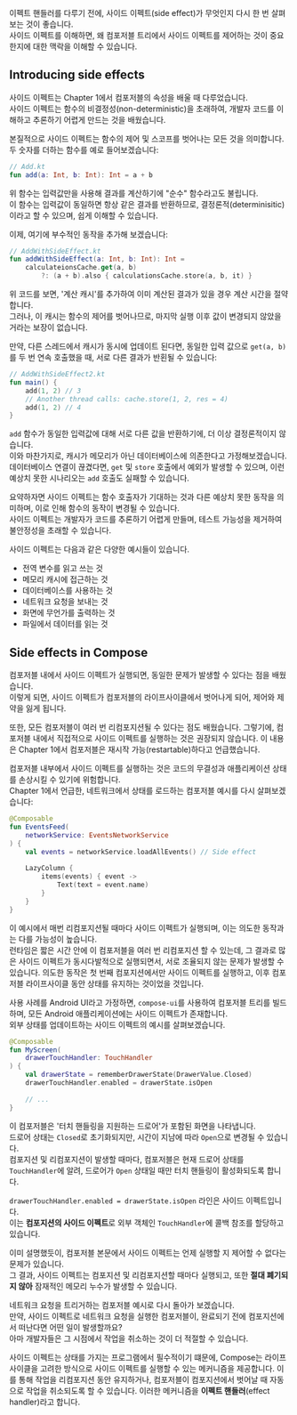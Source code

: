 이펙트 핸들러를 다루기 전에, 사이드 이펙트(side effect)가 무엇인지 다시 한 번 살펴보는 것이 좋습니다.  
사이드 이펙트를 이해하면, 왜 컴포저블 트리에서 사이드 이펙트를 제어하는 것이 중요한지에 대한 맥락을 이해할 수 있습니다.

## Introducing side effects

사이드 이펙트는 Chapter 1에서 컴포저블의 속성을 배울 때 다루었습니다.  
사이드 이펙트는 함수의 비결정성(non-deterministic)을 초래하여, 개발자 코드를 이해하고 추론하기 어렵게 만드는 것을 배웠습니다.

본질적으로 사이드 이펙트는 함수의 제어 및 스코프를 벗어나는 모든 것을 의미합니다.  
두 숫자를 더하는 함수를 예로 들어보겠습니다:

```kotlin
// Add.kt
fun add(a: Int, b: Int): Int = a + b
```

위 함수는 입력값만을 사용해 결과를 계산하기에 "순수" 함수라고도 불립니다.  
이 함수는 입력값이 동일하면 항상 같은 결과를 반환하므로, 결정론적(determinisitic)이라고 할 수 있으며, 쉽게 이해할 수 있습니다.

이제, 여기에 부수적인 동작을 추가해 보겠습니다:

```kotlin
// AddWithSideEffect.kt
fun addWithSideEffect(a: Int, b: Int): Int =
    calculateionsCache.get(a, b)
        ?: (a + b).also { calculationsCache.store(a, b, it) }
```

위 코드를 보면, '계산 캐시'를 추가하여 이미 계산된 결과가 있을 경우 계산 시간을 절약합니다.  
그러나, 이 캐시는 함수의 제어를 벗어나므로, 마지막 실행 이후 값이 변경되지 않았을 거라는 보장이 없습니다.

만약, 다른 스레드에서 캐시가 동시에 업데이트 된다면, 동일한 입력 값으로 `get(a, b)`를 두 번 연속 호출했을 때, 서로 다른 결과가 반횐될 수 있습니다:

```kotlin
// AddWithSideEffect2.kt
fun main() {
    add(1, 2) // 3
    // Another thread calls: cache.store(1, 2, res = 4)
    add(1, 2) // 4
}
```

`add` 함수가 동일한 입력값에 대해 서로 다른 값을 반환하기에, 더 이상 결정론적이지 않습니다.  
이와 마찬가지로, 캐시가 메모리가 아닌 데이터베이스에 의존한다고 가정해보겠습니다.  
데이터베이스 연결이 끊겼다면, `get` 및 `store` 호출에서 예외가 발생할 수 있으며, 이런 예상치 못한 시나리오는 `add` 호출도 실패할 수 있습니다.

요약하자면 사이드 이펙트는 함수 호출자가 기대하는 것과 다른 예상치 못한 동작을 의미하며, 이로 인해 함수의 동작이 변경될 수 있습니다.  
사이드 이펙트는 개발자가 코드를 추론하기 어렵게 만들며, 테스트 가능성을 제거하여 불안정성을 초래할 수 있습니다.

사이드 이펙트는 다음과 같은 다양한 예시들이 있습니다.

- 전역 변수를 읽고 쓰는 것
- 메모리 캐시에 접근하는 것
- 데이터베이스를 사용하는 것
- 네트워크 요청을 보내는 것
- 화면에 무언가를 출력하는 것
- 파일에서 데이터를 읽는 것

## Side effects in Compose

컴포저블 내에서 사이드 이펙트가 실행되면, 동일한 문제가 발생할 수 있다는 점을 배웠습니다.  
이렇게 되면, 사이드 이펙트가 컴포저블의 라이프사이클에서 벗어나게 되어, 제어와 제약을 잃게 됩니다.

또한, 모든 컴포저블이 여러 번 리컴포지션될 수 있다는 점도 배웠습니다. 그렇기에, 컴포저블 내에서 직접적으로 사이드 이펙트를 실행하는 것은 권장되지 않습니다.
이 내용은 Chapter 1에서 컴포저블은 재시작 가능(restartable)하다고 언급했습니다.

컴포저블 내부에서 사이드 이펙트를 실행하는 것은 코드의 무결성과 애플리케이션 상태를 손상시킬 수 있기에 위험합니다.  
Chapter 1에서 언급한, 네트워크에서 상태를 로드하는 컴포저블 예시를 다시 살펴보겠습니다:

```kotlin
@Composable
fun EventsFeed(
    networkService: EventsNetworkService
) {
    val events = networkService.loadAllEvents() // Side effect
    
    LazyColumn {
        items(events) { event ->
            Text(text = event.name)
        }
    }
}
```

이 예시에서 매번 리컴포지션될 때마다 사이드 이펙트가 실행되며, 이는 의도한 동작과는 다를 가능성이 높습니다.  
런타임은 짧은 시간 안에 이 컴포저블을 여러 번 리컴포지션 할 수 있는데, 그 결과로 많은 사이드 이펙트가 동시다발적으로 실행되면서, 서로 조율되지 않는 문제가 발생할 수 있습니다.
의도한 동작은 첫 번째 컴포지션에서만 사이드 이펙트를 실행하고, 이후 컴포저블 라이프사이클 동안 상태를 유지하는 것이었을 것입니다.

사용 사례를 Android UI라고 가정하면, `compose-ui`를 사용하여 컴포저블 트리를 빌드하며, 모든 Android 애플리케이션에는 사이드 이펙트가 존재합니다.  
외부 상태를 업데이트하는 사이드 이펙트의 예시를 살펴보겠습니다.

```kotlin
@Composable
fun MyScreen(
    drawerTouchHandler: TouchHandler
) {
    val drawerState = rememberDrawerState(DrawerValue.Closed)
    drawerTouchHandler.enabled = drawerState.isOpen
    
    // ...
}
```

이 컴포저블은 '터치 핸들링을 지원하는 드로어'가 포함된 화면을 나타냅니다.  
드로어 상태는 `Closed`로 초기화되지만, 시간이 지남에 따라 `Open`으로 변경될 수 있습니다.  
컴포지션 및 리컴포지션이 발생할 때마다, 컴포저블은 현재 드로어 상태를 `TouchHandler`에 알려, 드로어가 `Open` 상태일 때만 터치 핸들링이 활성화되도록 합니다.

`drawerTouchHandler.enabled = drawerState.isOpen` 라인은 사이드 이펙트입니다.  
이는 **컴포지션의 사이드 이펙트**로 외부 객체인 `TouchHandler`에 콜백 참조를 할당하고 있습니다.

이미 설명했듯이, 컴포저블 본문에서 사이드 이펙트는 언제 실행할 지 제어할 수 없다는 문제가 있습니다.  
그 결과, 사이드 이펙트는 컴포지션 및 리컴포지션할 때마다 실행되고, 또한 **절대 폐기되지 않아** 잠재적인 메모리 누수가 발생할 수 있습니다.

네트워크 요청을 트리거하는 컴포저블 예시로 다시 돌아가 보겠습니다.  
만약, 사이드 이펙트로 네트워크 요청을 실행한 컴포저블이, 완료되기 전에 컴포지션에서 떠난다면 어떤 일이 발생할까요?  
아마 개발자들은 그 시점에서 작업을 취소하는 것이 더 적절할 수 있습니다.

사이드 이펙트는 상태를 가지는 프로그램에서 필수적이기 떄문에, Compose는 라이프사이클을 고려한 방식으로 사이드 이펙트를 실행할 수 있는 메커니즘을 제공합니다.
이를 통해 작업을 리컴포지션 동안 유지하거나, 컴포저블이 컴포지션에서 벗어날 때 자동으로 작업을 취소되도록 할 수 있습니다. 
이러한 메커니즘을 **이펙트 핸들러**(effect handler)라고 합니다.
